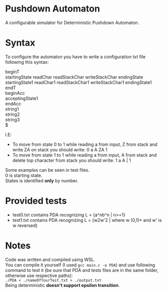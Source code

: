 # Pushdown Automaton
A configurable simulator for Deterministic Pushdown Automaton.

# Syntax
To configure the automaton you have to write a configuration txt file following this syntax:

beginT<br>
startingState readChar readStackChar writeStackChar endingState<br>
startingState1 readChar1 readStackChar1 writeStackChar1 endingState1<br>
endT<br>
beginAcc<br>
acceptingState1<br>
endAcc<br>
string1<br>
string2<br>
string3<br>
$<br>

I.E: 
- To move from state 0 to 1 while reading a from input, Z from stack and write ZA on stack you should write: 0 a A ZA 1
- To move from state 1 to 1 while reading a from input, A from stack and delete top character from stack you should write: 1 a A | 1
<!-- -->
Some examples can be seen in test files.<br>
0 is starting state.<br>
States is identified **only** by number.

# Provided tests
- test0.txt contains PDA recognizing L = {a^nb^n | n>=1}
- test1.txt contains PDA recognizing L = {w2w'2 | where w (0,1)* and w' is w reversed}

# Notes
Code was written and compiled using WSL.<br>
You can compile it yourself (I used `gcc main.c -o PDA`) and use following command to test it (be sure that PDA and tests files are in the same folder, otherwise use respective paths):<br>
`./PDA < ./nameOfYourTest.txt > ./output.txt`<br>
Being deterministic **doesn't support epsilon transition**.
